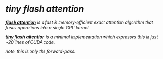 # _tiny flash attention_

_**[flash attention](https://github.com/Dao-AILab/flash-attention)** is a fast & memory-efficient exact attention algorithm that fuses operations into a single GPU kernel._

_**tiny flash attention** is a minimal implementation which expresses this in just ~20 lines of CUDA code._

_note: this is only the forward-pass._
